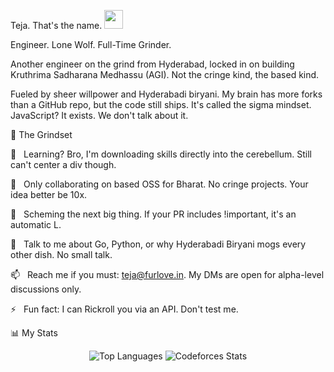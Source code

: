 Teja. That's the name. <img src="https://www.google.com/search?q=https://media.giphy.com/media/hvRJCLFzcasrR4ia7z/giphy.gif" width="30">

Engineer. Lone Wolf. Full-Time Grinder.

Another engineer on the grind from Hyderabad, locked in on building Kruthrima Sadharana Medhassu (AGI). Not the cringe kind, the based kind.

Fueled by sheer willpower and Hyderabadi biryani. My brain has more forks than a GitHub repo, but the code still ships. It's called the sigma mindset. JavaScript? It exists. We don't talk about it.

🚀 The Grindset

🌱   Learning? Bro, I'm downloading skills directly into the cerebellum. Still can't center a div though.

👯   Only collaborating on based OSS for Bharat. No cringe projects. Your idea better be 10x.

🤔   Scheming the next big thing. If your PR includes !important, it's an automatic L.

💬   Talk to me about Go, Python, or why Hyderabadi Biryani mogs every other dish. No small talk.

📫   Reach me if you must: teja@furlove.in. My DMs are open for alpha-level discussions only.

⚡   Fun fact: I can Rickroll you via an API. Don't test me.

📊 My Stats

<div align="center">

<img src="https://github-readme-stats.vercel.app/api/top-langs?username=tejaIG&show_icons=true&locale=en&layout=compact&theme=chartreuse-dark" alt="Top Languages" />

<picture>
<source media="(prefers-color-scheme: dark)" srcset="https://www.google.com/search?q=https://raw.githubusercontent.com/tejaIG/cf-stats/main/output/dark_card.svg">
<source media="(prefers-color-scheme: light)" srcset="https://raw.githubusercontent.com/tejaIG/cf-stats/main/output/light_card.svg">
<img alt="Codeforces Stats" src="https://raw.githubusercontent.com/tejaIG/cf-stats/main/output/light_card.svg">
</picture>

</div>

<!--
tejaIG/tejaIG is a ✨ special ✨ repository because its README.md (this file) appears on your GitHub profile.
-->
